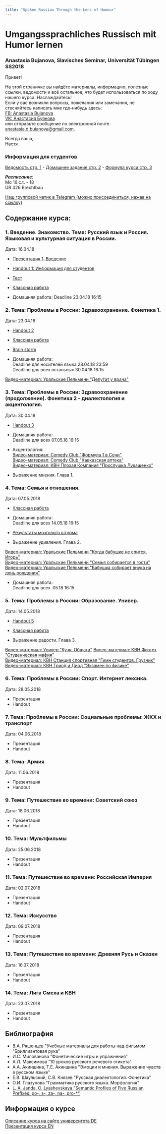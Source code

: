 ```yaml
---
title: "Spoken Russian Through the Lens of Humour"
--- 
```


# Umgangssprachliches Russisch mit Humor lernen
### Anastasia Bujanova, Slavisches Seminar, Universität Tübingen SS2018

Привет!

На этой страничке вы найдёте материалы, информацию, полезные ссылки, ведомости и всё остальное, что будет использоваться по ходу нашего курса. Наслаждайтесь!  
Если у вас возникли вопросы, пожелания или замечания, не стесняйтесь написать мне где-нибудь здесь:  
[FB: Anastasia Buianova](https://www.facebook.com/anastasia.buianova)  
[VK: Анастасия Буянова](https://vk.com/anaesthesiabuianova)  
или отправьте сообщение по электронной почте [anastasia.d.buianova@gmail.com](anastasia.d.buianova@gmail.com).

Всегда ваша,  
Настя

### Информация для студентов

[Ведомость стр. 1](https://docs.google.com/spreadsheets/d/1tdinptxIFDalAQa3iHYhIRKybBKyOelF3qSb4YBjzXc/edit#gid=1748941722) - [Домашнее задание стр. 2](https://docs.google.com/spreadsheets/d/1tdinptxIFDalAQa3iHYhIRKybBKyOelF3qSb4YBjzXc/edit#gid=0) - [Формула курса стр. 3](https://docs.google.com/spreadsheets/d/1tdinptxIFDalAQa3iHYhIRKybBKyOelF3qSb4YBjzXc/edit#gid=163382033)

***Расписание:***  
Mo 16 c.t. - 18  
ÜR 426 Brechtbau

[Наш групповой чатик в Telegram (можно присоединиться, нажав на ссылку)](https://t.me/joinchat/GwoRSwvpYRQ2X_QvT3N7Wg)


## Содержание курса:
### 1. Введение. Знакомство. Тема: Русский язык и Россия. Языковая и культурная ситуация в России.
Дата: 16.04.18
   * [Презентация 1: Введение](https://prezi.com/view/MaravmUVbUYtziX8Z9G8/) 
   * [Handout 1: Информация для студентов](https://github.com/bujanova/bujanova.github.io/blob/master/Handout%201%20-%20Google%20Docs.pdf)
   * [Тест](https://github.com/bujanova/bujanova.github.io/blob/master/%D0%A2%D0%B5%D1%81%D1%82.%20%D0%93%D1%80%D0%B0%D0%BC%D0%BC%D0%B0%D1%82%D0%B8%D0%BA%D0%B0%20%D0%B8%20%D0%BB%D0%B5%D0%BA%D1%81%D0%B8%D0%BA%D0%B0.pdf)
   
   * [Классная работа](https://docs.google.com/document/d/1H2jArP20lf035M7Hm_rOInwfnIbkl-6lITGmjbiEYGo/edit?usp=sharing)
   * Домашняя работа: Deadline 23.04.18 16:15


### 2. Тема: Проблемы в России: Здравоохранение. Фонетика 1.
Дата: 23.04.18 
   * [Handout 2](https://github.com/bujanova/bujanova.github.io/blob/master/Handout%202.%20Buianova.pdf)  
   * [Классная работа](https://docs.google.com/document/d/1vLw8UsnKkKAMRsi0XKfIFyReuC2WcpdMK1SlrrS3eU0/edit?usp=sharing)  
   * [Brain storm](https://docs.google.com/document/d/1JcITLHoJ7dOn-BWv2Ms7CpQ4LdzU161U8D_Y7VhR34Y/edit)
   
   * Домашняя работа:  
   Deadline для носителей языка 28.04.18 23:59  
   Deadline для всех остальных 30.04.18 16:15  
   
   [Видео-материал: Уральские Пельмени "Депутат у врача"](https://www.youtube.com/watch?v=LrluNYoWRXY)

### 3. Тема: Проблемы в России: Здравоохранение (продолжение). Фонетика 2 - диалектология и акцентология.
Дата: 30.04.18
   * [Handout 3](https://github.com/bujanova/bujanova.github.io/blob/master/Handout%203.%20Buianova%20-%20Google%20Docs.pdf)   
   
   * Домашняя работа:  
   Deadline для всех 07.05.18 16:15  
   
   * Акцентология:  
   [Видео-материал: Comedy Club "Формула 1 в Сочи"](https://www.youtube.com/watch?v=r6mMUfLFgI4)  
   [Видео-материал: Comedy Club "Кавказская аптека"](https://www.youtube.com/watch?v=sKOpnIORGsM)  
   [Видео-материал: КВН Плохая Компания "Прослушка Лукашенко"](https://www.youtube.com/watch?v=5_XaT3b90Fg)  
   
   * Выражение мнения. Глава 1.
   
### 4. Тема: Семья и отношения. 
Дата: 07.05.2018			
   * [Классная работа](https://docs.google.com/document/d/1s8YaMsWZRb8TBXlqj5TmaD995JpHNmm2lcnL41oXA40/edit)  
   
   * Домашняя работа:  
   Deadline для всех 14.05.18 16:15
   
   * [Результаты мозгового штурма]()
   * Выражение удивления. Глава 2.
   
   [Видео-материал: Уральские Пельмени "Когда бабушке не спится. Игорь"](https://www.youtube.com/watch?v=wRbqnB3vhCI)  
   [Видео-материал: Уральские Пельмени "Семья собирается в гости"](https://www.youtube.com/watch?v=2qmFM6zJnF0&t=206s)  
   [Видео-материал: Уральские Пельмени "Бабушка собирает внука на день рождения"](https://www.youtube.com/watch?v=vYqrcMNCFwQ)  
   * Домашняя работа:  
   Deadline для всех .05.18 16:15 
   
   
### 5. Тема: Проблемы в России: Образование. Универ.
Дата: 14.05.2018
   * [Handout 5](https://github.com/bujanova/bujanova.github.io/blob/master/HANDOUT%20%D1%83%D1%80%D0%BE%D0%BA%201.pdf)
   * [Классная работа](https://docs.google.com/document/d/14AwzXFNSiWxqGZ9Jgx7VA1X5WZohtvBoyV_hr4Vy-Ac/edit)
   
   * Выражение радости. Глава 3.
   
   [Видео-материал: Универ "Кузя. Общага"](https://www.youtube.com/watch?v=EeWnxzpMKqI) 
   [Видео-материал: КВН Физтех "Студенческая мафия"](https://www.youtube.com/watch?v=vYqrcMNCFwQ)  
   [Видео-материал: КВН Станция спортивная "Гимн студентов. Грузчик"](https://www.youtube.com/watch?v=Gg4RxjR_CiQ)  
   [Видео-материал: КВН Триод и Диод "Экзамен по физике"](https://youtu.be/DYNq4_OaLJY)

### 6. Тема: Проблемы в России: Спорт. Интернет лексика.
Дата: 28.05.2018
   * Презентация
   * Handout 
  
### 7. Тема: Проблемы в России: Социальные проблемы: ЖКХ и транспорт
Дата: 04.06.2018
   * Презентация
   * Handout 

### 8. Тема: Армия
Дата: 11.06.2018			
   * Презентация
   * Handout

### 9. Тема: Путешествие во времени: Советский союз
Дата: 18.06.2018			
   * Презентация
   * Handout 

### 10. Тема: Мультфильмы
Дата: 25.06.2018			
   * Презентация
   * Handout

### 11. Тема: Путешествие во времени: Российская Империя
Дата: 02.07.2018			
   * Презентация
   * Handout

### 12. Тема: Искусство
Дата: 09.07.2018			
   * Презентация
   * Handout

### 13. Тема: Путешествие во времени: Древняя Русь и Сказки
Дата: 16.07.2018			
   * Презентация
   * Handout

### 14. Тема: Лига Смеха и КВН
Дата: 23.07.2018	 
   * Презентация
   * Handout
   

## Библиография

  * В.А. Ряшенцев "Учебные материалы для работы над фильмом "Бриллиантовая рука"  
  * И.С. Милованова “Фонетические игры и упражнения”  
  * А.Л. Максимова “10 уроков русского речевого этикета”  
  * А.А. Акиншина, Т.Е. Акиншина "Эмоции и мнения. Выражение чувств в русском языке"  
  * Е.В. Шаульский, С.В. Князев "Русская диалектология. Фонетика"  
  * О.И. Глазунова "Грамматика русского языка. Морфология"  
  * [L. A. Janda, O. Lyashevskaya  "Semantic Profiles of Five Russian Prefixes: po-, s-, za-, na-, pro-*"](http://ansatte.uit.no/laura.janda/mypubs/Janda-Lyashevskaya%2010-12-12.pdf)

## Информация о курсе


[Описание курса на сайте университета DE](https://campus.verwaltung.uni-tuebingen.de/lsfpublic/rds?state=verpublish&status=init&vmfile=no&publishid=169495&moduleCall=webInfo&publishConfFile=webInfo&publishSubDir=veranstaltung&noDBAction=y&init=y)  
[Презентация курса EN]()
